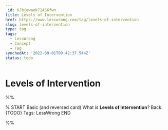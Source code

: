 ```yaml
---
_id: KJbjewaok72AS6fwn
title: Levels of Intervention
href: https://www.lesswrong.com/tag/levels-of-intervention
slug: levels-of-intervention
type: tag
tags:
  - LessWrong
  - Concept
  - Tag
synchedAt: '2022-09-01T09:42:37.544Z'
status: todo
---
```


# Levels of Intervention


%%

% START
Basic (and reversed card)
What is **Levels of Intervention**?
Back: {TODO}
Tags: LessWrong
END

%%
	
